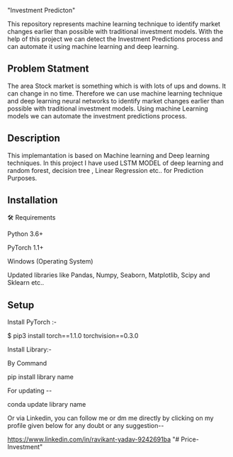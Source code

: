 "Investment Predicton"

This repository represents machine learning technique to identify market changes earlier than possible with traditional investment models.
With the help of this project we can detect the Investment Predictions process and can automate it using machine learning and deep learning.


## Problem Statment

The area Stock market is something which is with lots of ups and downs. It can change in no time. Therefore we can use machine learning technique and deep learning neural networks to identify market changes earlier than possible with traditional investment models. Using machine Learning models we can automate the investment predictions process.

 ## Description

This implemantation is based on Machine learning and Deep learning techniques.
In this project I have used LSTM MODEL of deep learning and random forest, decision tree , Linear Regression etc.. for Prediction Purposes.


## Installation

🛠️ Requirements

Python 3.6+

PyTorch 1.1+

Windows (Operating System)

Updated libraries like Pandas, Numpy, Seaborn, Matplotlib, Scipy and Sklearn etc..

## Setup

Install PyTorch :-

$ pip3 install torch==1.1.0 torchvision==0.3.0

Install Library:-

By Command 

pip install library name

For updating --

conda update library name

Or via Linkedin, you can follow me or dm me directly by clicking on my profile given below for any doubt or any suggestion-- 

https://www.linkedin.com/in/ravikant-yadav-9242691ba
"# Price-Investment" 
